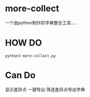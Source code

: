 # more-collect

一个由python制作的字典整合工具.....

# HOW DO
```Shell
python3 more-collect.py
```

# Can Do
显示差异点
一键导出
筛选差异点导出字典